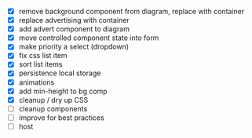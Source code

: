 - [x] remove background component from diagram, replace with container
- [x] replace advertising with container
- [x] add advert component to diagram
- [x] move controlled component state into form
- [x] make priority a select (dropdown)
- [x] fix css list item
- [x] sort list items
- [x] persistence local storage
- [x] animations
- [x] add min-height to bg comp
- [x] cleanup / dry up CSS
- [ ] cleanup components
- [ ] improve for best practices
- [ ] host
